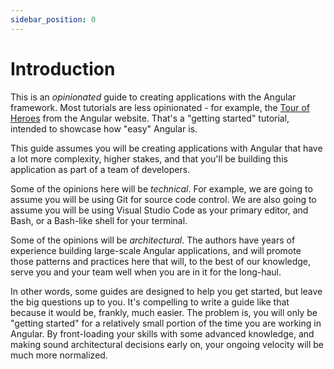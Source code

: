 ```yaml
---
sidebar_position: 0
---
```


# Introduction

This is an _opinionated_ guide to creating applications with the Angular framework. Most tutorials are less opinionated - for example, the [Tour of Heroes](https://angular.io/tutorial) from the Angular website. That's a "getting started" tutorial, intended to showcase how "easy" Angular is.

This guide assumes you will be creating applications with Angular that have a lot more complexity, higher stakes, and that you'll be building this application as part of a team of developers.

Some of the opinions here will be _technical_. For example, we are going to assume you will be using Git for source code control. We are also going to assume you will be using Visual Studio Code as your primary editor, and Bash, or a Bash-like shell for your terminal.

Some of the opinions will be _architectural_. The authors have years of experience building large-scale Angular applications, and will promote those patterns and practices here that will, to the best of our knowledge, serve you and your team well when you are in it for the long-haul.

In other words, some guides are designed to help you get started, but leave the big questions up to you. It's compelling to write a guide like that because it would be, frankly, much easier. The problem is, you will only be "getting started" for a relatively small portion of the time you are working in Angular. By front-loading your skills with some advanced knowledge, and making sound architectural decisions early on, your ongoing velocity will be much more normalized.

